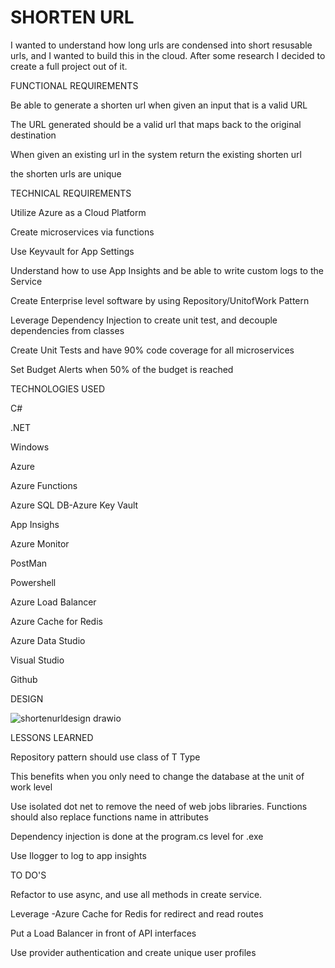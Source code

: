 # SHORTEN URL
I wanted to understand how long urls are condensed into short resusable urls, and I wanted to build this in the cloud.
After some research I decided to create a full project out of it.

FUNCTIONAL REQUIREMENTS

Be able to generate a shorten url when given an input that is a valid URL

The URL generated should be a valid url that maps back to the original destination

When given an existing url in the system return the existing shorten url

the shorten urls are unique


TECHNICAL REQUIREMENTS

Utilize Azure as a Cloud Platform

Create microservices via functions

Use Keyvault for App Settings

Understand how to use App Insights and be able to write custom logs to the Service

Create Enterprise level software by using Repository/UnitofWork Pattern

Leverage Dependency Injection to create unit test, and decouple dependencies from classes

Create Unit Tests and have 90% code coverage for all microservices

Set Budget Alerts when 50% of the budget is reached

TECHNOLOGIES USED

C#

.NET

Windows

Azure

Azure Functions

Azure SQL DB-Azure Key Vault

App Insighs

Azure Monitor

PostMan

Powershell

Azure Load Balancer

Azure Cache for Redis

Azure Data Studio

Visual Studio

Github


DESIGN


![shortenurldesign drawio](https://github.com/user-attachments/assets/0697ad07-4633-42fa-b550-82533af4d667)


LESSONS LEARNED

Repository pattern should use class of T Type

This benefits when you only need to change the database at the unit of work level

Use isolated dot net to remove the need of web jobs libraries. Functions should also replace functions name in attributes

Dependency injection is done at the program.cs level for .exe

Use Ilogger<T> to log to app insights

TO DO'S

Refactor to use async, and use all methods in create service.

Leverage -Azure Cache for Redis for redirect and read routes

Put a Load Balancer in front of API interfaces

Use provider authentication and create unique user profiles
